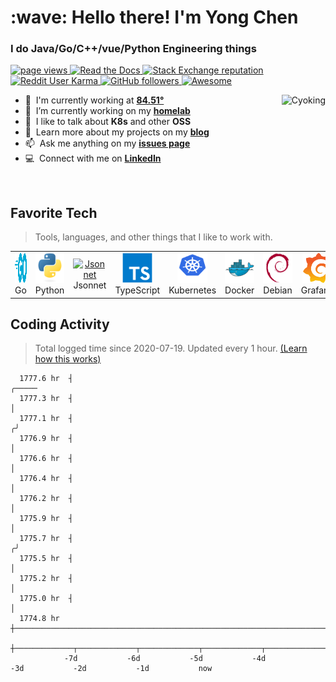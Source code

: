 <h1 align="left" id="Cyoking-title">:wave: Hello there! I'm Yong Chen</h1>
<h3 align="left">I do Java/Go/C++/vue/Python Engineering things</h3>

<p align="left">
  <a href="https://github.com/Cyoking/Cyoking">
    <img src="https://komarev.com/ghpvc/?username=Cyoking" alt="page views" />
  </a>
  <a href="https://Cyoking.readthedocs.io/en/latest">
    <img alt="Read the Docs" src="https://img.shields.io/readthedocs/Cyoking?logo=read-the-docs">
  </a>
  <a href="https://stackoverflow.com/users/4868262">
    <img alt="Stack Exchange reputation" src="https://img.shields.io/stackexchange/stackoverflow/r/4868262?color=orange&label=reputation&logo=stackoverflow">
  </a>
  <a href="https://reddit.com/u/Cyoking">
    <img alt="Reddit User Karma" src="https://img.shields.io/reddit/user-karma/combined/Cyoking?label=karma&logo=reddit">
  </a>
  <a href="https://github.com/Cyoking?tab=followers">
    <img alt="GitHub followers" src="https://img.shields.io/github/followers/Cyoking?color=green&logo=github">
  </a>
  <a href="https://github.com/abhisheknaiidu/awesome-github-profile-readme">
    <img alt="Awesome" src="https://awesome.re/mentioned-badge.svg">
  </a>
</p>

<a href="#Cyoking-title">
  <img src="https://raw.githubusercontent.com/Cyoking/github-stats-transparent/output/generated/overview.svg" alt="Cyoking" align="right" />
</a>

- :office: &nbsp;I'm currently working at **[84.51°]**
- :seedling: &nbsp;I’m currently working on my **[homelab]**
- :speech_balloon: &nbsp;I like to talk about **K8s** and other **OSS**
- :book: &nbsp;Learn more about my projects on my **[blog]**
- :mailbox: &nbsp;Ask me anything on my **[issues page]**
- :computer: &nbsp;Connect with me on **[LinkedIn]**

<br>

<h2 align="left" id="Cyoking-tech">Favorite Tech</h2>

> Tools, languages, and other things that I like to work with.

<table>
  <tr>
    <td align="center" width="96">
      <a href="#Cyoking-tech">
        <img src="./img/go-flat.svg" width="48" height="48" alt="Golang" />
      </a>
      <br>Go
    </td>
    <td align="center" width="96">
      <a href="#Cyoking-tech">
        <img src="./img/python-original.svg" width="48" height="48" alt="Python" />
      </a>
      <br>Python
    </td>
    <td align="center" width="96">
      <a href="#Cyoking-tech">
        <img src="https://jsonnet.org/img/isologo.svg" width="48" height="48" alt="Jsonnet" />
      </a>
      <br>Jsonnet
    </td>
    <td align="center" width="96">
      <a href="#Cyoking-tech">
        <img src="./img/typescript-original.svg" width="48" height="48" alt="TypeScript" />
      </a>
      <br>TypeScript
    </td>
    <td align="center" width="96">
      <a href="#Cyoking-tech" >
        <img src="https://raw.githubusercontent.com/cncf/artwork/master/projects/kubernetes/icon/color/kubernetes-icon-color.svg" width="48" height="48" alt="Kubernetes" />
      </a>
      <br>Kubernetes
    </td>
    <td align="center" width="96"> 
      <a href="#Cyoking-tech" >
        <img src="./img/docker-original.svg" width="48" height="48" alt="Docker" />
      </a>
      <br>Docker
    </td>
    <td align="center"  width="96">
      <a href="#Cyoking-tech">
        <img src="./img/debian-original.svg" width="48" height="48" alt="Debian" />
      </a>
      <br>Debian
    </td>
    <td align="center" width="96">
      <a href="#Cyoking-tech" >
        <img src="https://raw.githubusercontent.com/grafana/grafana/master/public/img/grafana_icon.svg" width="48" height="48" alt="Grafana" />
      </a>
      <br>Grafana
    </td>
  </tr>
</table>

<h2 align="left">Coding Activity</h2>

> Total logged time since 2020-07-19. Updated every 1 hour. [(Learn how this works)](https://Cyoking.readthedocs.io/en/latest/#dynamic-ascii-graph)

<!-- prettier-ignore-start -->
<!-- START_SECTION:ascii_graph -->

```
  1777.6 hr  ┤                                                                                             ╭───── 
  1777.3 hr  ┤                                                                                             │      
  1777.1 hr  ┤                                                                                            ╭╯      
  1776.9 hr  ┤                                                                                            │       
  1776.6 hr  ┤                                                                                            │       
  1776.4 hr  ┤                                                                                            │       
  1776.2 hr  ┤                                                                                            │       
  1775.9 hr  ┤                                                                                            │       
  1775.7 hr  ┤                                                                                           ╭╯       
  1775.5 hr  ┤                                                                                           │        
  1775.2 hr  ┤                                                                                           │        
  1775.0 hr  ┤                                                                                           │        
  1774.8 hr  ┼───────────────────────────────────────────────────────────────────────────────────────────╯        
             ┼─────────────┬─────────────┬─────────────┬─────────────┬─────────────┬─────────────┬─────────────┤ 
            -7d           -6d           -5d           -4d           -3d           -2d           -1d           now
```

<!-- END_SECTION:ascii_graph -->
<!-- prettier-ignore-end -->

<!-- links -->

[84.51°]: https://github.com/8451 "84.51° Github Home"
[issues page]: https://github.com/Cyoking/Cyoking/issues "Cyoking/issues"
[linkedin]: https://www.linkedin.com/in/colvinjm "Jacob Colvin LinkedIn"
[homelab]: https://github.com/Cyoking/homelab "Cyoking/homelab"
[blog]: https://jacobcolvin.com/posts/ "My Blog"
